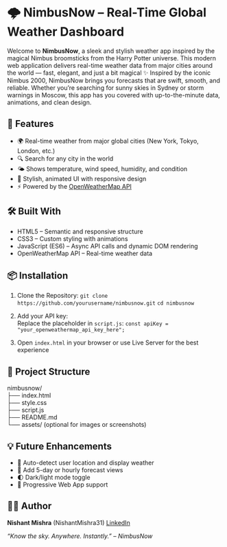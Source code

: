 # 🌩️ NimbusNow – Real-Time Global Weather Dashboard

Welcome to **NimbusNow**, a sleek and stylish weather app inspired by the magical Nimbus broomsticks from the Harry Potter universe. This modern web application delivers real-time weather data from major cities around the world — fast, elegant, and just a bit magical ✨ Inspired by the iconic Nimbus 2000, NimbusNow brings you forecasts that are swift, smooth, and reliable. Whether you’re searching for sunny skies in Sydney or storm warnings in Moscow, this app has you covered with up-to-the-minute data, animations, and clean design.

## 🚀 Features

- 🌍 Real-time weather from major global cities (New York, Tokyo, London, etc.)
- 🔍 Search for any city in the world
- 🌤️ Shows temperature, wind speed, humidity, and condition
- 🎨 Stylish, animated UI with responsive design
- ⚡ Powered by the [OpenWeatherMap API](https://openweathermap.org/api)

## 🛠️ Built With

- HTML5 – Semantic and responsive structure
- CSS3 – Custom styling with animations
- JavaScript (ES6) – Async API calls and dynamic DOM rendering
- OpenWeatherMap API – Real-time weather data

## 📦 Installation

1. Clone the Repository:
   `git clone https://github.com/yourusername/nimbusnow.git`
   `cd nimbusnow`

2. Add your API key:  
   Replace the placeholder in `script.js`:
   `const apiKey = "your_openweathermap_api_key_here";`

3. Open `index.html` in your browser or use Live Server for the best experience

## 📁 Project Structure

nimbusnow/  
├── index.html  
├── style.css  
├── script.js  
├── README.md  
└── assets/ (optional for images or screenshots)

## 💡 Future Enhancements

- 📍 Auto-detect user location and display weather
- 📆 Add 5-day or hourly forecast views
- 🌓 Dark/light mode toggle
- 📱 Progressive Web App support


## 👨‍💻 Author

**Nishant Mishra**  (NishantMishra31)
[LinkedIn](https://www.linkedin.com/in/nishant-mishra-)

_“Know the sky. Anywhere. Instantly.” – NimbusNow_
